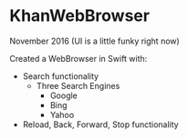 # KhanWebBrowser
November 2016 (UI is a little funky right now)

Created a WebBrowser in Swift with:
- Search functionality
  - Three Search Engines
      - Google
      - Bing
      - Yahoo
- Reload, Back, Forward, Stop functionality
